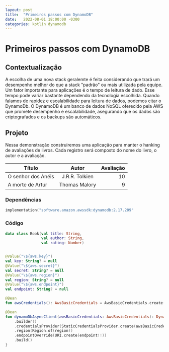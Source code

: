 ```yaml
---
layout: post
title:  "Primeiros passos com DynamoDB"
date:   2022-08-01 18:00:00 -0300
categories: kotlin dynamodb
---
```


# Primeiros passos com DynamoDB

## Contextualização

A escolha de uma nova stack geralemte é feita considerando que trará um desempenho melhor do que a stack "padrão" ou mais utilizada pela equipe. Um fator importante para aplicações é o tempo de leitura de dado. Esse tempo pode variar bastante dependendo da tecnologia escolhida. Quando falamos de rapidez e escalabilidade para leitura de dados, podemos citar o DynamoDb. O DynamoDB é um banco de dados NoSQL oferecido pela AWS que promete desempenho e escalabilidade, asegurando que os dados são criptografados e os backups são automáticos.

## Projeto


Nessa demonstração construiremos uma aplicação para manter o hanking de avaliações de livros. Cada registro será composto do nome do livro, o autor e a avaliação.

| Título   |      Autor      |  Avaliação |
|----------|:-------------:|------:|
| O senhor dos Anéis |  J.R.R. Tolkien | 10 |
| A morte de Artur |    Thomas Malory   |   9 |


### Dependências

```kotlin
implementation("software.amazon.awssdk:dynamodb:2.17.209"
```

### Código

```kotlin
data class Book(val title: String, 
                val author: String, 
                val rating: Number)
```

```kotlin

@Value("\${aws.key}")
val key: String? = null
@Value("\${aws.secret}")
val secret: String? = null
@Value("\${aws.region}")
val region: String? = null
@Value("\${aws.endpoint}")
val endpoint: String? = null
```

```kotlin
@Bean
fun awsCredentials(): AwsBasicCredentials = AwsBasicCredentials.create(key, secret)
```

```kotlin
@Bean
fun dynamoDbAsyncClient(awsBasicCredentials: AwsBasicCredentials): DynamoDbAsyncClient = DynamoDbAsyncClient
    .builder()
    .credentialsProvider(StaticCredentialsProvider.create(awsBasicCredentials))
    .region(Region.of(region))
    .endpointOverride(URI.create(endpoint!!))
    .build()
}
```